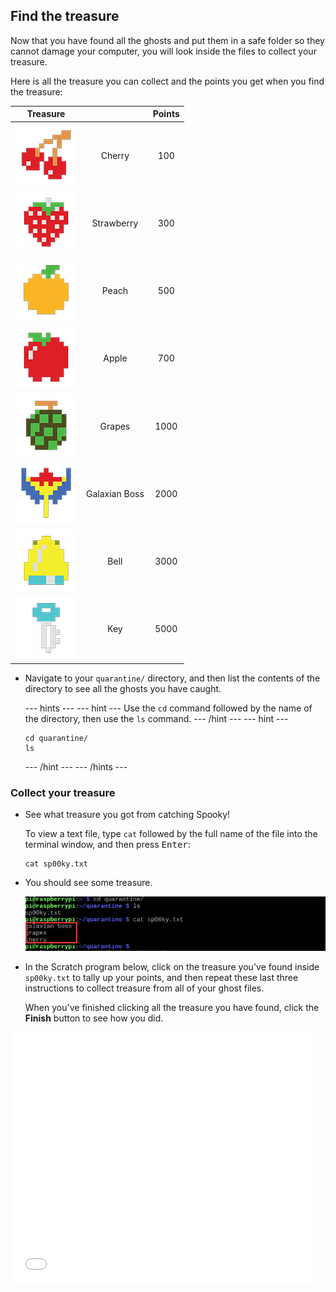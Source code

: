 ## Find the treasure

Now that you have found all the ghosts and put them in a safe folder so they cannot damage your computer, you will look inside the files to collect your treasure.

Here is all the treasure you can collect and the points you get when you find the treasure:

| Treasure                                     |                                              | Points                                       |
| :------------------------------------------: | :------------------------------------------: | :------------------------------------------: |
| ![Cherry](images/fruitcherry.png)            | Cherry                                       | 100                                          |
| ![Strawberry](images/fruitstrawberry.png)    | Strawberry                                   | 300                                          |
| ![Peach](images/fruitpeach.png)              | Peach                                        | 500                                          |
| ![Apple](images/fruitapple.png)              | Apple                                        | 700                                          |
| ![Grapes](images/fruitgrapes.png)            | Grapes                                       | 1000                                         |
| ![Galaxian Boss](images/fruitgalaxian.png)   | Galaxian Boss                                | 2000                                         |
| ![Bell](images/fruitbell.png)                | Bell                                         | 3000                                         |
| ![Key](images/fruitkey.png)                  | Key                                          | 5000                                         |

+ Navigate to your `quarantine/` directory, and then list the contents of the directory to see all the ghosts you have caught.

  --- hints ---
  --- hint ---
  Use the `cd` command followed by the name of the directory, then use the `ls` command.
  --- /hint ---
  --- hint ---
  ```
  cd quarantine/
  ls
  ```
  --- /hint ---
  --- /hints ---

### Collect your treasure

+ See what treasure you got from catching Spooky!

  To view a text file, type `cat` followed by the full name of the file into the terminal window, and then press <kbd>Enter</kbd>:
  ```
  cat sp00ky.txt
  ```

+ You should see some treasure.

  ![Find Treasure](images/findtreasure.png)

+ In the Scratch program below, click on the treasure you've found inside `sp00ky.txt` to tally up your points, and then repeat these last three instructions to collect treasure from all of your ghost files.

  When you've finished clicking all the treasure you have found, click the **Finish** button to see how you did.

<div class="scratch-preview">
<iframe allowtransparency="true" width="485" height="402" src="//scratch.mit.edu/projects/embed/226468273/?autostart=false" frameborder="0" allowfullscreen></iframe>
</div>
